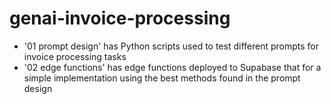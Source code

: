 # genai-invoice-processing
- '01 prompt design' has Python scripts used to test different prompts for invoice processing tasks
- '02 edge functions' has edge functions deployed to Supabase that for a simple implementation using the best methods found in the prompt design